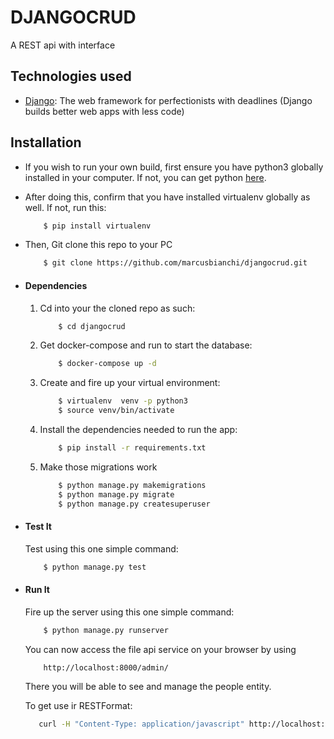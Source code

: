 # DJANGOCRUD
A REST api with interface

## Technologies used
* [Django](https://www.djangoproject.com/): The web framework for perfectionists with deadlines (Django builds better web apps with less code)

## Installation
* If you wish to run your own build, first ensure you have python3 globally installed in your computer. If not, you can get python [here](https://www.python.org").
* After doing this, confirm that you have installed virtualenv globally as well. If not, run this:
    ```bash
        $ pip install virtualenv
    ```
* Then, Git clone this repo to your PC
    ```bash
        $ git clone https://github.com/marcusbianchi/djangocrud.git
    ```

* #### Dependencies
    1. Cd into your the cloned repo as such:
        ```bash
            $ cd djangocrud
        ```
    2. Get docker-compose and run to start the database:
        ```bash
            $ docker-compose up -d
        ```
    3. Create and fire up your virtual environment:
        ```bash
            $ virtualenv  venv -p python3
            $ source venv/bin/activate
        ```
    4. Install the dependencies needed to run the app:
        ```bash
            $ pip install -r requirements.txt
        ```
    5. Make those migrations work
        ```bash
            $ python manage.py makemigrations
            $ python manage.py migrate
            $ python manage.py createsuperuser
        ```

* #### Test It
    
    Test using this one simple command:
    ```bash
        $ python manage.py test
    ```

* #### Run It
    
    Fire up the server using this one simple command:
    ```bash
        $ python manage.py runserver
    ```
    You can now access the file api service on your browser by using
    ```
        http://localhost:8000/admin/
    ```
    There you will be able to see and manage the people entity.

    To get use ir RESTFormat:
     ```bash
        curl -H "Content-Type: application/javascript" http://localhost:8000/people/
    ```